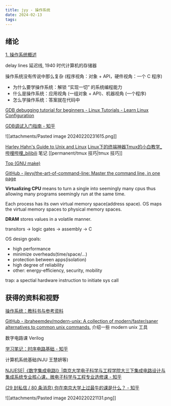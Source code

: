 ```yaml
---
title: jyy - 操作系统
date: 2024-02-13
tags:
---
```


## 绪论

[1. 操作系统概述](https://jyywiki.cn/OS/2023/build/lect1.ipynb.html)

delay lines 延迟线, 1940 时代计算机的存储器

操作系统没有传说中那么复杂 (程序视角：对象 + API，硬件视角：一个 C 程序)

- 为什么要学操作系统：解锁 “实现一切” 的系统编程能力
- 什么是操作系统：应用视角 (一组对象 + API)、机器视角 (一个程序)
- 怎么学操作系统：答案就在代码中

[GDB debugging tutorial for beginners - Linux Tutorials - Learn Linux Configuration](https://linuxconfig.org/gdb-debugging-tutorial-for-beginners)

[GDB调试入门指南 - 知乎](https://zhuanlan.zhihu.com/p/74897601)

![[attachments/Pasted image 20240220231615.png]]

[Harley Hahn's Guide to Unix and Linux](https://www.harley.com/unix-book/book/chapters/home.html)
[Linux下的终端神器Tmux的小白教学_哔哩哔哩_bilibili](https://www.bilibili.com/video/BV1da4y1p7e1/?spm_id_from=..search-card.all.click&vd_source=92451653bea4ed324c9bfc0287256aa5) 笔记 [[permanent/tmux 技巧|tmux 技巧]]

[Top (GNU make)](https://www.gnu.org/software/make/manual/html_node/index.html#SEC_Contents)

[GitHub - jlevy/the-art-of-command-line: Master the command line, in one page](https://github.com/jlevy/the-art-of-command-line)

**Virtualizing CPU** means to turn a single into seemingly many cpus thus allowing many programs seemingly run at the same time.

Each process has its own virtual memory space(address space). OS maps the virtual memory spaces to physical memory spaces.

**DRAM** stores values in a volatile manner.

transitors -> logic gates -> assembly -> C

OS design goals:
- high performance
- minimize overheads(time/space/...)
- protection between apps(isolation)
- high degree of reliability
- other: energy-efficiency, security, mobility

trap: a spectial hardware instruction to initiate sys call


## 获得的资料和视野

[操作系统：教科书与参考资料](https://jyywiki.cn/OS/OS_References.html)

[GitHub - ibraheemdev/modern-unix: A collection of modern/faster/saner alternatives to common unix commands.](https://github.com/ibraheemdev/modern-unix) 介绍一些 modern unix 工具

数字电路课 Verilog

[学习笔记：时序电路基础 - 知乎](https://zhuanlan.zhihu.com/p/150137008)

计算机系统基础(NJU 王慧妍等)

[NJUESE|《数字集成电路I》|南京大学电子科学与工程学院大三下集成电路设计与集成系统专业核心课，微电子科学与工程专业选修课 - 知乎](https://zhuanlan.zhihu.com/p/463370754)

[(29 封私信 / 80 条消息) 你在南京大学上过最牛的课是什么？ - 知乎](https://www.zhihu.com/question/356467344)

![[attachments/Pasted image 20240220221131.png]]